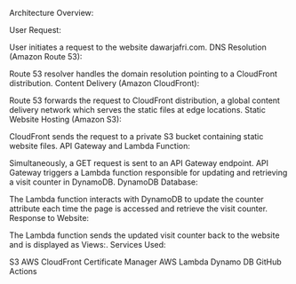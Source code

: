 Architecture Overview:

User Request:

User initiates a request to the website dawarjafri.com.
DNS Resolution (Amazon Route 53):

Route 53 resolver handles the domain resolution pointing to a CloudFront distribution.
Content Delivery (Amazon CloudFront):

Route 53 forwards the request to CloudFront distribution, a global content delivery network which serves the static files at edge locations.
Static Website Hosting (Amazon S3):

CloudFront sends the request to a private S3 bucket containing static website files.
API Gateway and Lambda Function:

Simultaneously, a GET request is sent to an API Gateway endpoint.
API Gateway triggers a Lambda function responsible for updating and retrieving a visit counter in DynamoDB.
DynamoDB Database:

The Lambda function interacts with DynamoDB to update the counter attribute each time the page is accessed and retrieve the visit counter.
Response to Website:

The Lambda function sends the updated visit counter back to the website and is displayed as Views:.
Services Used:

S3
AWS CloudFront
Certificate Manager
AWS Lambda
Dynamo DB
GitHub Actions
